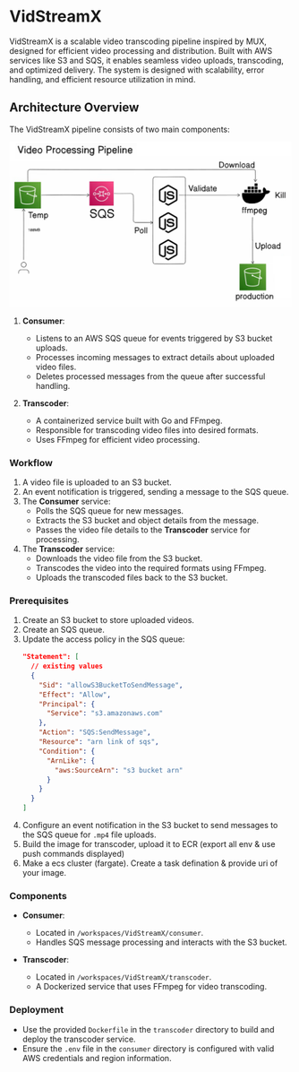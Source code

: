 # VidStreamX
VidStreamX is a scalable video transcoding pipeline inspired by MUX, designed for efficient video processing and distribution. Built with AWS services like S3 and SQS, it enables seamless video uploads, transcoding, and optimized delivery. The system is designed with scalability, error handling, and efficient resource utilization in mind.

## Architecture Overview

The VidStreamX pipeline consists of two main components:

![architecture](images/architecture.png)

1. **Consumer**:
   - Listens to an AWS SQS queue for events triggered by S3 bucket uploads.
   - Processes incoming messages to extract details about uploaded video files.
   - Deletes processed messages from the queue after successful handling.

2. **Transcoder**:
   - A containerized service built with Go and FFmpeg.
   - Responsible for transcoding video files into desired formats.
   - Uses FFmpeg for efficient video processing.

### Workflow

1. A video file is uploaded to an S3 bucket.
2. An event notification is triggered, sending a message to the SQS queue.
3. The **Consumer** service:
   - Polls the SQS queue for new messages.
   - Extracts the S3 bucket and object details from the message.
   - Passes the video file details to the **Transcoder** service for processing.
4. The **Transcoder** service:
   - Downloads the video file from the S3 bucket.
   - Transcodes the video into the required formats using FFmpeg.
   - Uploads the transcoded files back to the S3 bucket.

### Prerequisites

1. Create an S3 bucket to store uploaded videos.
2. Create an SQS queue.
3. Update the access policy in the SQS queue:
    ```json
    "Statement": [
      // existing values
      {
        "Sid": "allowS3BucketToSendMessage",
        "Effect": "Allow",
        "Principal": {
          "Service": "s3.amazonaws.com"
        },
        "Action": "SQS:SendMessage",
        "Resource": "arn link of sqs",
        "Condition": {
          "ArnLike": {
            "aws:SourceArn": "s3 bucket arn"
          }
        }
      }
    ]
    ```
4. Configure an event notification in the S3 bucket to send messages to the SQS queue for `.mp4` file uploads.
5. Build the image for transcoder, upload it to ECR (export all env & use push commands displayed)
6. Make a ecs cluster (fargate). Create a task defination & provide uri of your image.

### Components

- **Consumer**:
  - Located in `/workspaces/VidStreamX/consumer`.
  - Handles SQS message processing and interacts with the S3 bucket.

- **Transcoder**:
  - Located in `/workspaces/VidStreamX/transcoder`.
  - A Dockerized service that uses FFmpeg for video transcoding.

### Deployment

- Use the provided `Dockerfile` in the `transcoder` directory to build and deploy the transcoder service.
- Ensure the `.env` file in the `consumer` directory is configured with valid AWS credentials and region information.